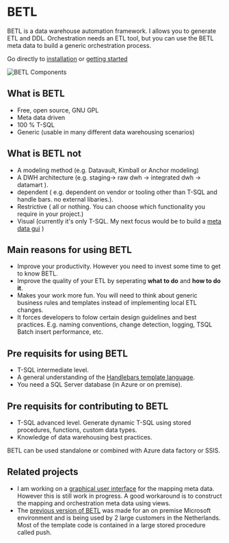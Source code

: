 # BETL

BETL is a data warehouse automation framework. I allows you to generate ETL and DDL. Orchestration needs an ETL tool, but you can use the BETL meta data to build a generic orchestration process. 

Go directly to [installation](https://github.com/basvdberg/BETL/wiki/1.-Installation) or [getting started](https://github.com/basvdberg/BETL/wiki/2.-Getting-started)


![BETL Components](https://github.com/basvdberg/BETL-Core/blob/main/image/betl_overview.png)

## What is BETL
* Free, open source, GNU GPL
* Meta data driven
* 100 % T-SQL
* Generic (usable in many different data warehousing scenarios)

## What is BETL not
* A modeling method (e.g. Datavault, Kimball or Anchor modeling)
* A DWH architecture (e.g. staging-> raw dwh -> integrated dwh -> datamart ). 
* dependent ( e.g. dependent on vendor or tooling other than T-SQL and handle bars. no external libaries.). 
* Restrictive ( all or nothing. You can choose which functionality you require in your project.)
* Visual (currently it's only T-SQL. My next focus would be to build a [meta data gui](https://github.com/basvdberg/BetlApp) )

## Main reasons for using BETL
 * Improve your productivity. However you need to invest some time to get to know BETL. 
 * Improve the quality of your ETL by seperating **what to do** and **how to do it**. 
 * Makes your work more fun. You will need to think about generic business rules and templates instead of implementing local ETL changes. 
 * It forces developers to folow certain design guidelines and best practices. E.g. naming conventions, change detection, logging, TSQL Batch insert performance, etc.

## Pre requisits for **using** BETL
 * T-SQL intermediate level. 
 * A general understanding of the [Handlebars template language](https://handlebarsjs.com/).
 * You need a SQL Server database (in Azure or on premise). 
 
## Pre requisits for **contributing** to BETL
 * T-SQL advanced level. Generate dynamic T-SQL using stored procedures, functions, custom data types. 
 * Knowledge of data warehousing best practices.

BETL can be used standalone or combined with Azure data factory or SSIS. 

## Related projects

 * I am working on a [graphical user interface](https://github.com/basvdberg/BetlApp) for the mapping meta data. However this is still work in progress. A good workaround is to construct the mapping and orchestration meta data using views. 
 * The [previous version of BETL](https://github.com/basvdberg/BETL-old) was made for an on premise Microsoft environment and is being used by 2 large customers in the Netherlands. Most of the template code is contained in a large stored procedure called push. 

